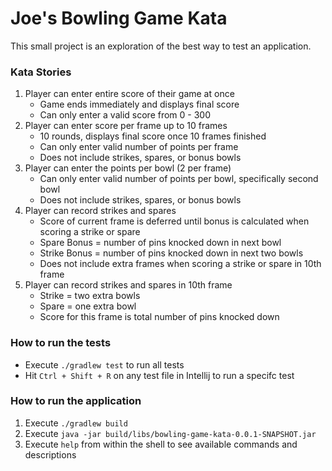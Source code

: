 # Joe's Bowling Game Kata

This small project is an exploration of the best way to test an application.

### Kata Stories

1. Player can enter entire score of their game at once
    * Game ends immediately and displays final score
    * Can only enter a valid score from 0 - 300
1. Player can enter score per frame up to 10 frames
    * 10 rounds, displays final score once 10 frames finished
    * Can only enter valid number of points per frame
    * Does not include strikes, spares, or bonus bowls
1. Player can enter the points per bowl (2 per frame)
    * Can only enter valid number of points per bowl, specifically second bowl
    * Does not include strikes, spares, or bonus bowls
1. Player can record strikes and spares
    * Score of current frame is deferred until bonus is calculated when scoring a strike or spare
    * Spare Bonus = number of pins knocked down in next bowl
    * Strike Bonus = number of pins knocked down in next two bowls
    * Does not include extra frames when scoring a strike or spare in 10th frame
1. Player can record strikes and spares in 10th frame
    * Strike = two extra bowls
    * Spare = one extra bowl
    * Score for this frame is total number of pins knocked down

### How to run the tests

* Execute `./gradlew test` to run all tests
* Hit `Ctrl + Shift + R` on any test file in Intellij to run a specifc test

### How to run the application

1. Execute `./gradlew build`
1. Execute `java -jar build/libs/bowling-game-kata-0.0.1-SNAPSHOT.jar`
1. Execute `help` from within the shell to see available commands and descriptions
